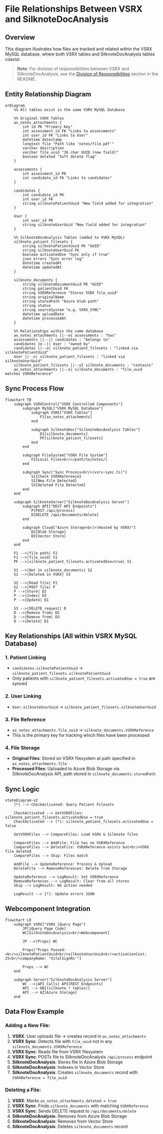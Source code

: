 # File Relationships Between VSRX and SilknoteDocAnalysis

## Overview

This diagram illustrates how files are tracked and related within the VSRX MySQL database, where both VSRX tables and SilknoteDocAnalysis tables coexist.

> **Note**: For division of responsibilities between VSRX and SilknoteDocAnalysis, see the [Division of Responsibilities](./README.md#division-of-responsibilities) section in the README.

## Entity Relationship Diagram

```mermaid
erDiagram
    %% All tables exist in the same VSRX MySQL Database
    
    %% Original VSRX Tables
    ax_notes_attachments {
        int id PK "Primary Key"
        int assessment_id FK "Links to assessments"
        int user_id FK "Links to User"
        datetime datestamp
        longtext file "Path like 'notes/file.pdf'"
        varchar description
        varchar file_uuid "36 char UUID (new field)"
        boolean deleted "Soft delete flag"
    }
    
    assessments {
        int assessment_id PK
        int candidate_id FK "Links to candidates"
    }
    
    candidates {
        int candidate_id PK
        int user_id FK
        string silknotePatientUuid "New field added for integration"
    }
    
    User {
        int user_id PK
        string silknoteUserUuid "New field added for integration"
    }
    
    %% SilknoteDocAnalysis Tables (added to VSRX MySQL)
    silknote_patient_filesets {
        string silknotePatientUuid PK "UUID"
        string silknoteUserUuid FK
        boolean activatedUse "Sync only if true"
        json errors "Sync error log"
        datetime createdAt
        datetime updatedAt
    }
    
    silknote_documents {
        string silknoteDocumentUuid PK "UUID"
        string patientUuid FK
        string VSRXReference "Stores VSRX file_uuid"
        string originalName
        string storedPath "Azure blob path"
        string status
        string sourceSystem "e.g. VSRX_SYNC"
        datetime uploadDate
        datetime processedAt
    }
    
    %% Relationships within the same database
    ax_notes_attachments ||--o{ assessments : "has"
    assessments ||--|| candidates : "belongs to"
    candidates }o--|| User : "owned by"
    candidates ||--o| silknote_patient_filesets : "linked via silknotePatientUuid"
    User ||--o| silknote_patient_filesets : "linked via silknoteUserUuid"
    silknote_patient_filesets ||--o{ silknote_documents : "contains"
    ax_notes_attachments ||--o| silknote_documents : "file_uuid matches VSRXReference"
```

## Sync Process Flow

```mermaid
flowchart TB
    subgraph VSRXControl["VSRX Controlled Components"]
        subgraph MySQL["VSRX MySQL Database"]
            subgraph VSRX["VSRX Tables"]
                F1[ax_notes_attachments]
            end
            
            subgraph SilknoteDoc["SilknoteDocAnalysis Tables"]
                D1[silknote_documents]
                PF[silknote_patient_filesets]
            end
        end
        
        subgraph FileSystem["VSRX File System"]
            F2[Local Files<br/>/path/to/notes/]
        end
        
        subgraph Sync["Sync Process<br/>(vsrx-sync.ts)"]
            S1{Check VSRXReference}
            S2[New File Detected]
            S3[Deleted File Detected]
        end
    end
    
    subgraph SilknoteServer["SilknoteDocAnalysis Server"]
        subgraph API["REST API Endpoints"]
            P[POST /api/process]
            D[DELETE /api/documents/delete]
        end
        
        subgraph Cloud["Azure Storage<br/>(Hosted by VSRX)"]
            D2[Blob Storage]
            D3[Vector Store]
        end
    end
    
    F1 -->|file path| F2
    F1 -->|file_uuid| S1
    PF -->|silknote_patient_filesets.activatedUse=true| S1
    
    S1 -->|Not in silknote_documents| S2
    S1 -->|Deleted in VSRX| S3
    
    S2 -->|Read file| F2
    S2 -->|POST file| P
    P -->|Store| D2
    P -->|Index| D3
    P -->|Update| D1
    
    S3 -->|DELETE request| D
    D -->|Remove from| D2
    D -->|Remove from| D3
    D -->|Delete| D1
```

## Key Relationships (All within VSRX MySQL Database)

### 1. Patient Linking
- `candidates.silknotePatientUuid` → `silknote_patient_filesets.silknotePatientUuid`
- Only patients with `silknote_patient_filesets.activatedUse = true` are synced

### 2. User Linking
- `User.silknoteUserUuid` → `silknote_patient_filesets.silknoteUserUuid`

### 3. File Reference
- `ax_notes_attachments.file_uuid` → `silknote_documents.VSRXReference`
- This is the primary key for tracking which files have been processed

### 4. File Storage
- **Original Files**: Stored on VSRX filesystem at path specified in `ax_notes_attachments.file`
- **Processed Files**: Uploaded to Azure Blob Storage via SilknoteDocAnalysis API, path stored in `silknote_documents.storedPath`

## Sync Logic

```mermaid
stateDiagram-v2
    [*] --> CheckActivated: Query Patient Filesets
    
    CheckActivated --> GetVSRXFiles: silknote_patient_filesets.activatedUse = true
    CheckActivated --> [*]: silknote_patient_filesets.activatedUse = false
    
    GetVSRXFiles --> CompareFiles: Load VSRX & Silknote files
    
    CompareFiles --> AddFile: File has no VSRXReference
    CompareFiles --> DeleteFile: VSRXReference exists but<br/>VSRX file deleted
    CompareFiles --> Skip: Files match
    
    AddFile --> UpdateReference: Process & Upload
    DeleteFile --> RemoveReferences: Delete from Storage
    
    UpdateReference --> LogResult: Set VSRXReference
    RemoveReferences --> LogResult: Clear from all stores
    Skip --> LogResult: No action needed
    
    LogResult --> [*]: Update errors JSON
```

## Webcomponent Integration

```mermaid
flowchart LR
    subgraph VSRX["VSRX jQuery Page"]
        JP[jQuery Page Code]
        WC[SilknoteDocAnalysis<br/>Webcomponent]
        
        JP -->|Props| WC
        
        Props["Props Passed:<br/>silknotePatientUuid<br/>silknoteUserUuid<br/>activationCost: 25<br/>companyName: 'VitalSignRx'"]
        
        Props --> WC
    end
    
    subgraph Server["SilknoteDocAnalysis Server"]
        WC -->|API Calls| API[REST Endpoints]
        API --> DB[(silknote_* tables)]
        API --> AZ[Azure Storage]
    end
```

## Data Flow Example

### Adding a New File:
1. **VSRX**: User uploads file → creates record in `ax_notes_attachments`
2. **VSRX Sync**: Detects file with `file_uuid` not in any `silknote_documents.VSRXReference`
3. **VSRX Sync**: Reads file from VSRX filesystem
4. **VSRX Sync**: POSTs file to SilknoteDocAnalysis `/api/process` endpoint
5. **SilknoteDocAnalysis**: Stores file in Azure Blob Storage
6. **SilknoteDocAnalysis**: Indexes in Vector Store
7. **SilknoteDocAnalysis**: Creates `silknote_documents` record with `VSRXReference = file_uuid`

### Deleting a File:
1. **VSRX**: Marks `ax_notes_attachments.deleted = true`
2. **VSRX Sync**: Finds `silknote_documents` with matching `VSRXReference`
3. **VSRX Sync**: Sends DELETE request to `/api/documents/delete`
4. **SilknoteDocAnalysis**: Removes from Azure Blob Storage
5. **SilknoteDocAnalysis**: Removes from Vector Store
6. **SilknoteDocAnalysis**: Deletes `silknote_documents` record 